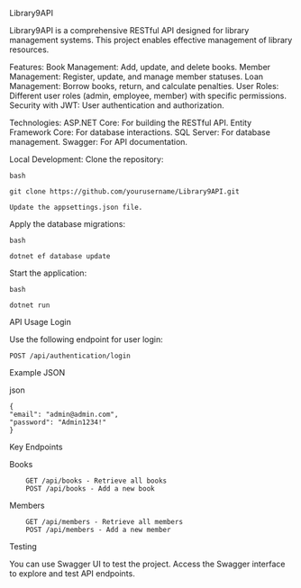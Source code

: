 Library9API

Library9API is a comprehensive RESTful API designed for library management systems. This project enables effective management of library resources.

Features:
    Book Management: Add, update, and delete books.
    Member Management: Register, update, and manage member statuses.
    Loan Management: Borrow books, return, and calculate penalties.
    User Roles: Different user roles (admin, employee, member) with specific permissions.
    Security with JWT: User authentication and authorization.


Technologies:
    ASP.NET Core: For building the RESTful API.
    Entity Framework Core: For database interactions.
    SQL Server: For database management.
    Swagger: For API documentation.
    


Local Development:
    Clone the repository:

    bash

    git clone https://github.com/yourusername/Library9API.git

    Update the appsettings.json file.
    
Apply the database migrations:

    bash

    dotnet ef database update

Start the application:

    bash

    dotnet run

API Usage
Login

Use the following endpoint for user login:

    POST /api/authentication/login

Example JSON

json

    {
    "email": "admin@admin.com",
    "password": "Admin1234!"
    }

Key Endpoints

  Books
  
        GET /api/books - Retrieve all books
        POST /api/books - Add a new book

  Members
  
        GET /api/members - Retrieve all members
        POST /api/members - Add a new member

Testing

You can use Swagger UI to test the project. Access the Swagger interface to explore and test API endpoints.
